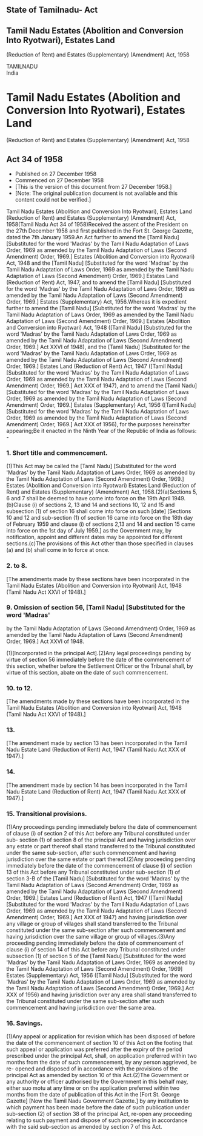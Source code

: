 ## State of Tamilnadu- Act

## Tamil Nadu Estates (Abolition and Conversion Into Ryotwari), Estates Land
(Reduction of Rent) and Estates (Supplementary) (Amendment) Act, 1958

TAMILNADU  
India

# Tamil Nadu Estates (Abolition and Conversion Into Ryotwari), Estates Land
(Reduction of Rent) and Estates (Supplementary) (Amendment) Act, 1958

## Act 34 of 1958

  * Published on 27 December 1958 
  * Commenced on 27 December 1958 
  * [This is the version of this document from 27 December 1958.] 
  * [Note: The original publication document is not available and this content could not be verified.] 

Tamil Nadu Estates (Abolition and Conversion Into Ryotwari), Estates Land
(Reduction of Rent) and Estates (Supplementary) (Amendment) Act, 1958(Tamil
Nadu Act 34 of 1958)Received the assent of the President on the 27th December
1958 and first published in the Fort St. George Gazette, dated the 7th January
1959.An Act further to amend the [Tamil Nadu] [Substituted for the word
'Madras' by the Tamil Nadu Adaptation of Laws Order, 1969 as amended by the
Tamil Nadu Adaptation of Laws (Second Amendment) Order, 1969.] Estates
(Abolition and Conversion into Ryotwari) Act, 1948 and the [Tamil Nadu]
[Substituted for the word 'Madras' by the Tamil Nadu Adaptation of Laws Order,
1969 as amended by the Tamil Nadu Adaptation of Laws (Second Amendment) Order,
1969.] Estates Land (Reduction of Rent) Act, 1947, and to amend the [Tamil
Nadu] [Substituted for the word 'Madras' by the Tamil Nadu Adaptation of Laws
Order, 1969 as amended by the Tamil Nadu Adaptation of Laws (Second Amendment)
Order, 1969.] Estates (Supplementary) Act, 1956.Whereas it is expedient
further to amend the [Tamil Nadu] [Substituted for the word 'Madras' by the
Tamil Nadu Adaptation of Laws Order, 1969 as amended by the Tamil Nadu
Adaptation of Laws (Second Amendment) Order, 1969.] Estates (Abolition and
Conversion into Ryotwari) Act, 1948 ([Tamil Nadu] [Substituted for the word
'Madras' by the Tamil Nadu Adaptation of Laws Order, 1969 as amended by the
Tamil Nadu Adaptation of Laws (Second Amendment) Order, 1969.] Act XXVI of
1948), and the [Tamil Nadu] [Substituted for the word 'Madras' by the Tamil
Nadu Adaptation of Laws Order, 1969 as amended by the Tamil Nadu Adaptation of
Laws (Second Amendment) Order, 1969.] Estates Land (Reduction of Rent) Act,
1947 ([Tamil Nadu] [Substituted for the word 'Madras' by the Tamil Nadu
Adaptation of Laws Order, 1969 as amended by the Tamil Nadu Adaptation of Laws
(Second Amendment) Order, 1969.] Act XXX of 1947), and to amend the [Tamil
Nadu] [Substituted for the word 'Madras' by the Tamil Nadu Adaptation of Laws
Order, 1969 as amended by the Tamil Nadu Adaptation of Laws (Second Amendment)
Order, 1969.] Estates (Supplementary) Act, 1956 ([Tamil Nadu] [Substituted for
the word 'Madras' by the Tamil Nadu Adaptation of Laws Order, 1969 as amended
by the Tamil Nadu Adaptation of Laws (Second Amendment) Order, 1969.] Act XXX
of 1956), for the purposes hereinafter appearing;Be it enacted in the Ninth
Year of the Republic of India as follows: -

### 1. Short title and commencement.

(1)This Act may be called the [Tamil Nadu] [Substituted for the word 'Madras'
by the Tamil Nadu Adaptation of Laws Order, 1969 as amended by the Tamil Nadu
Adaptation of Laws (Second Amendment) Order, 1969.] Estates (Abolition and
Conversion into Ryotwari) Estates Land (Reduction of Rent) and Estates
(Supplementary) (Amendment) Act, 1958.(2)(a)Sections 5, 6 and 7 shall be
deemed to have come into force on the 19th April 1949.(b)Clause (i) of
sections 2, 13 and 14 and sections 10, 12 and 15 and subsection (1) of section
16 shall come into force on such [date] [Sections 10 and 12 and sub-section
(1) of section 16 came into force on the 18th day of February 1959 and clause
(i) of sections 2,13 and 14 and section 15 came into force on the 1st day of
July 1959.] as the Government may, by notification, appoint and different
dates may be appointed for different sections.(c)The provisions of this Act
other than those specified in clauses (a) and (b) shall come in to force at
once.

### 2. to 8.

[The amendments made by these sections have been incorporated in the Tamil
Nadu Estates (Abolition and Conversion into Ryotwari) Act, 1948 (Tamil Nadu
Act XXVI of 1948).]

### 9. Omission of section 56, [Tamil Nadu] [Substituted for the word 'Madras'
by the Tamil Nadu Adaptation of Laws (Second Amendment) Order, 1969 as amended
by the Tamil Nadu Adaptation of Laws (Second Amendment) Order, 1969.] Act XXVI
of 1948.

(1)[Incorporated in the principal Act].(2)Any legal proceedings pending by
virtue of section 56 immediately before the date of the commencement of this
section, whether before the Settlement Officer or the Tribunal shall, by
virtue of this section, abate on the date of such commencement.

### 10. to 12.

[The amendments made by these sections have been incorporated in the Tamil
Nadu Estates (Abolition and Conversion into Ryotwari) Act, 1948 (Tamil Nadu
Act XXVI of 1948).]

### 13.

[The amendment made by section 13 has been incorporated in the Tamil Nadu
Estate Land (Reduction of Rent) Act, 1947 (Tamil Nadu Act XXX of 1947).]

### 14.

[The amendment made by section 14 has been incorporated in the Tamil Nadu
Estate Land (Reduction of Rent) Act, 1947 (Tamil Nadu Act XXX of 1947).]

### 15. Transitional provisions.

(1)Any proceedings pending immediately before the date of commencement of
clause (i) of section 2 of this Act before any Tribunal constituted under sub-
section (1) of section 8 of the principal Act and having jurisdiction over any
estate or part thereof shall stand transferred to the Tribunal constituted
under the same sub-section, after such commencement and having jurisdiction
over the same estate or part thereof.(2)Any proceeding pending immediately
before the date of the commencement of clause (i) of section 13 of this Act
before any Tribunal constituted under sub-section (1) of section 3-B of the
[Tamil Nadu] [Substituted for the word 'Madras' by the Tamil Nadu Adaptation
of Laws (Second Amendment) Order, 1969 as amended by the Tamil Nadu Adaptation
of Laws (Second Amendment) Order, 1969.] Estates Land (Reduction of Rent) Act,
1947 ([Tamil Nadu] [Substituted for the word 'Madras' by the Tamil Nadu
Adaptation of Laws Order, 1969 as amended by the Tamil Nadu Adaptation of Laws
(Second Amendment) Order, 1969.] Act XXX of 1947) and having jurisdiction over
any village or group of villages shall stand transferred to the Tribunal
constituted under the same sub-section after such commencement and having
jurisdiction over the same village or group of villages.(3)Any proceeding
pending immediately before the date of commencement of clause (i) of section
14 of this Act before any Tribunal constituted under subsection (1) of section
5 of the [Tamil Nadu] [Substituted for the word 'Madras' by the Tamil Nadu
Adaptation of Laws Order, 1969 as amended by the Tamil Nadu Adaptation of Laws
(Second Amendment) Order, 1969] Estates (Supplementary) Act, 1956 ([Tamil
Nadu] [Substituted for the word 'Madras' by the Tamil Nadu Adaptation of Laws
Order, 1969 as amended by the Tamil Nadu Adaptation of Laws (Second Amendment)
Order, 1969.] Act XXX of 1956) and having jurisdiction over any area shall
stand transferred to the Tribunal constituted under the same sub-section after
such commencement and having jurisdiction over the same area.

### 16. Savings.

(1)Any appeal or application for revision which has been disposed of before
the date of the commencement of section 10 of this Act on the footing that
such appeal or application was preferred after the expiry of the period
prescribed under the principal Act, shall, on application preferred within two
months from the date of such commencement, by any person aggrieved, be re-
opened and disposed of in accordance with the provisions of the principal Act
as amended by section 10 of this Act.(2)The Government or any authority or
officer authorised by the Government in this behalf may, either suo motu at
any time or on the application preferred within two months from the date of
publication of this Act in the [Fort St. George Gazette] [Now the Tamil Nadu
Government Gazette.] by any institution to which payment has been made before
the date of such publication under sub-section (2) of section 38 of the
principal Act, re-open any proceeding relating to such payment and dispose of
such proceeding in accordance with the said sub-section as amended by section
7 of this Act.

